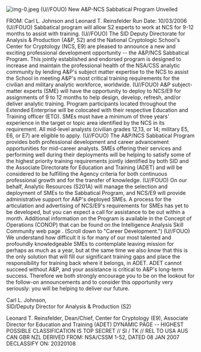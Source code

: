 ![img-0.jpeg](img-0.jpeg)
(U//FOUO) New A\&P-NCS Sabbatical Program Unveiled

FROM: Carl L. Johnson and Leonard T. Reinsfelder
Run Date: 10/03/2006
(U//FOUO) Sabbatical program will allow S2 experts to work at NCS for 9-12 months to assist with training.
(U//FOUO) The SID Deputy Directorate for Analysis \& Production (A\&P, S2) and the National Cryptologic School's Center for Cryptology (NCS, E9) are pleased to announce a new and exciting professional development opportunity -- the A\&P/NCS Sabbatical Program. This jointly established and endorsed program is designed to increase and maintain the professional health of the NSA/CSS analytic community by lending A\&P's subject matter expertise to the NCS to assist the School in meeting A\&P's most critical training requirements for the civilian and military analytic workforce, worldwide.
(U//FOUO) A\&P subject-matter experts (SME) will have the opportunity to deploy to NCS/E9 for assignments of 9 to 12 months to help design, develop, refresh, and/or deliver analytic training. Program participants located throughout the Extended Enterprise will be colocated with their respective Education and Training officer (ETO). SMEs must have a minimum of three years' experience in the target or topic area identified by the NCS in its requirement. All mid-level analysts (civilian grades 12,13, or 14; military E5, E6, or E7) are eligible to apply.
(U//FOUO) The A\&P/NCS Sabbatical Program provides both professional development and career advancement opportunities for mid-career analysts. SMEs offering their services and performing well during their deployments will be helping to satisfy some of the highest priority training requirements jointly identified by both SID and the Associate Directorate for Education and Training (ADET) and will be considered to be fulfilling the Agency criteria for both continuous professional growth and for the transfer of knowledge.
(U//FOUO) On our behalf, Analytic Resources (S201A) will manage the selection and deployment of SMEs to the Sabbatical Program, and NCS/E9 will provide administrative support for A\&P's deployed SMEs. A process for the articulation and advertising of NCS/E9's requirements for SMEs has yet to be developed, but you can expect a call for assistance to be out within a month. Additional information on the Program is available in the Concept of Operations (CONOP) that can be found on the Intelligence Analysis Skill Community web page . (Scroll down to "Career Development.")
(U//FOUO) We understand how difficult it is for many of our most talented and profoundly knowledgeable SMEs to contemplate leaving mission for perhaps as much as a year, but at the same time we also know that this is the only solution that will fill our significant training gaps and place the responsibility for training back where it belongs, in ADET. ADET cannot succeed without A\&P, and your assistance is critical to A\&P's long-term success. Therefore we both strongly encourage you to be on the lookout for the follow-on announcements and to consider this opportunity very seriously: you will be helping to deliver our future.

Carl L. Johnson,<br>SID/Deputy Director for Analysis \& Production (S2)

Leonard T. Reinsfelder, Dean/Chief, Center for Cryptology (E9), Associate Director for Education and Training (ADET)
DYNAMIC PAGE -- HIGHEST POSSIBLE CLASSIFICATION IS TOP SECRET // SI / TK // REL TO USA AUS CAN GBR NZL
DERIVED FROM: NSA/CSSM 1-52, DATED 08 JAN 2007 DECLASSIFY ON: 20320108

